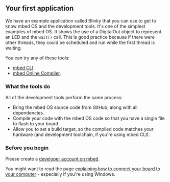 ## Your first application

We have an example application called Blinky that you can use to get to know mbed OS and the development tools. It's one of the simplest examples of mbed OS. It shows the use of a DigitalOut object to represent an LED and the ``wait()`` call. This is good practice because if there were other threads, they could be scheduled and run while the first thread is waiting.

You can try any of these tools:

* [mbed CLI](blinky_cli.md).
* [mbed Online Compiler](blinky_compiler.md).

### What the tools do

All of the development tools perform the same process:

* Bring the mbed OS source code from GitHub, along with all dependencies.
* Compile your code with the mbed OS code so that you have a single file to flash to your board.
* Allow you to set a build target, so the compiled code matches your hardware (and development toolchain, if you're using mbed CLI).

### Before you begin

Please create a [developer account on mbed](https://developer.mbed.org/account/signup/).

You might want to read the page [explaining how to connect your board to your computer](serial_communication.md) - especially if you're using Windows.
